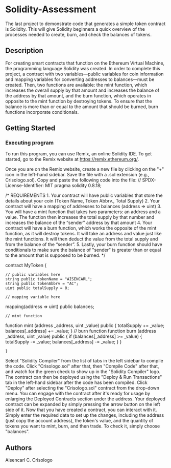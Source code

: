 # Solidity-Assessment
The last project to demonstrate code that generates a simple token contract is Solidity. This will give Solidity beginners a quick overview of the processes needed to create, burn, and check the balances of tokens. 

## Description

For creating smart contracts that function on the Ethereum Virtual Machine, the programming language Solidity was created. In order to complete this project, a contract with two variables—public variables for coin information and mapping variables for converting addresses to balances—must be created. Then, two functions are available: the mint function, which increases the overall supply by that amount and increases the balance of the address by that amount, and the burn function, which operates in opposite to the mint function by destroying tokens. To ensure that the balance is more than or equal to the amount that should be burned, burn functions incorporate conditionals.

## Getting Started

### Executing program

To run this program, you can use Remix, an online Solidity IDE. To get started, go to the Remix website at https://remix.ethereum.org/.

Once you are on the Remix website, create a new file by clicking on the "+" icon in the left-hand sidebar. Save the file with a .sol extension (e.g., Crisologo.sol). Copy and paste the following code into the file:
// SPDX-License-Identifier: MIT
pragma solidity 0.8.18;

/*
       REQUIREMENTS
    1. Your contract will have public variables that store the details about your coin (Token Name, Token Abbrv., Total Supply)
    2. Your contract will have a mapping of addresses to balances (address => uint)
    3. You will have a mint function that takes two parameters: an address and a value. 
       The function then increases the total supply by that number and increases the balance 
       of the “sender” address by that amount
    4. Your contract will have a burn function, which works the opposite of the mint function, as it will destroy tokens. 
       It will take an address and value just like the mint functions. It will then deduct the value from the total supply 
       and from the balance of the “sender”.
    5. Lastly, your burn function should have conditionals to make sure the balance of "sender" is greater than or equal 
       to the amount that is supposed to be burned.
*/

contract MyToken { 

    // public variables here
    string public tokenName = "AISENCARL";
    string public tokenAbbrv = "AC";
    uint public totalSupply = 0;

    // mapping variable here
   mapping(address => uint) public balances;

    // mint function
   function mint (address _address, uint _value) public {
    totalSupply += _value;
    balances[_address] += _value;
   }
    // burn function
    function burn (address _address, uint _value) public {
      if (balances[_address] >= _value) {    
      totalSupply -= _value;
      balances[_address] -= _value;
        }
    }

    }
Select "Solidity Compiler" from the list of tabs in the left sidebar to compile the code. Click "Crisologo.sol" after that, then "Compile Code" after that, and watch for the green check to show up in the "Solidity Compiler" logo. The contract can then be deployed using the "Deploy & Run Transactions" tab in the left-hand sidebar after the code has been compiled. Click "Deploy" after selecting the "Crisologo.sol" contract from the drop-down menu. You can engage with the contract after it's ready for usage by enlarging the Deployed Contracts section under the address. Your deployed contract can be expanded by simply pressing the arrow button on the left side of it. Now that you have created a contract, you can interact with it. Simply enter the required data to set up the changes, including the address (just copy the account address), the token's value, and the quantity of tokens you want to mint, burn, and then trade. To check it, simply choose "balances".

## Authors

Aisencarl C. Crisologo

